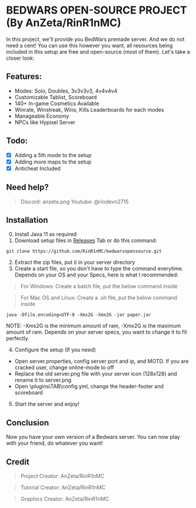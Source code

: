 # BEDWARS OPEN-SOURCE PROJECT (By AnZeta/RinR1nMC)
In this project, we'll provide you BedWars premade server. And we do not need a cent! You can use this however you want, all resources being included in this setup are free and open-source (most of them). Let's take a closer look:
## Features:
- Modes: Solo, Doubles, 3v3v3v3, 4v4v4v4
- Customizable Tablist, Scoreboard
- 140+ In-game Cosmetics Available
- Winrate, Winstreak, Wins, Kills Leaderboards for each modes
- Manageable Economy
- NPCs like Hypixel Server
## Todo:
- [x] Adding a 5th mode to the setup
- [x] Adding more maps to the setup
- [x] Anticheat Included
## Need help?
> Discord: anzeta.png
> Youtube: @rindevn2715
## Installation
0. Install Java 11 as required
1. Download setup files in [Releases](relasestab) Tab or do this command:
```
git clone https://github.com/RinR1nMC/bedwarsopensource.git
```
2. Extract the zip files, put it in your server directory
3. Create a start file, so you don't have to type the command everytime. Depends on your OS and your Specs, here is what I recommended:
> For Windows: Create a batch file, put the below command inside

> For Mac OS and Linux: Create a .sh file, put the below command inside
```
java -Dfile.encoding=UTF-8 -Xms2G -Xmx2G -jar paper.jar
```
NOTE: -Xms2G is the minimum amount of ram, -Xmx2G is the maximum amount of ram. Depends on your server specs, you want to change it to fit perfectly.

4. Configure the setup (If you need)  
* Open server.properties, config server port and ip, and MOTD. If you are cracked user, change online-mode to off
* Replace the old server.png file with your server icon (128x128) and rename it to server.png
* Open \plugins\TAB\config.yml, change the header-footer and scoreboard
5. Start the server and enjoy!

## Conclusion
Now you have your own version of a Bedwars server. You can now play with your friend, do whatever you want!

## Credit
> Project Creator: AnZeta/RinR1nMC

> Tutorial Creator: AnZeta/RinR1nMC

> Graphics Creator: AnZeta/RinR1nMC
